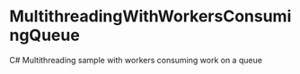 # MultithreadingWithWorkersConsumingQueue
C# Multithreading sample with workers consuming work on a queue
